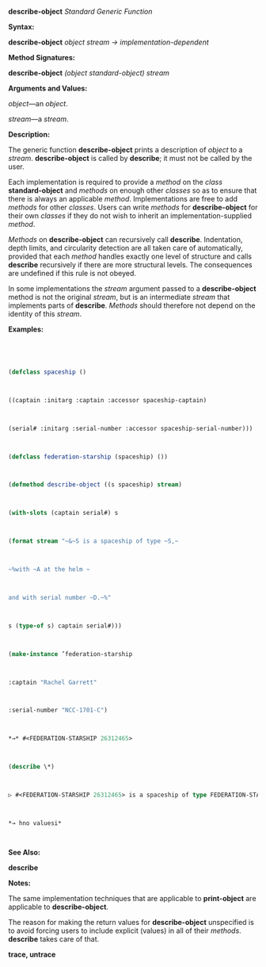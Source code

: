 **describe-object** *Standard Generic Function* 



**Syntax:** 



**describe-object** *object stream → implementation-dependent* 



**Method Signatures:** 



**describe-object** *(object standard-object) stream* 



**Arguments and Values:** 



*object*—an *object*. 



*stream*—a *stream*. 



**Description:** 



The generic function **describe-object** prints a description of *object* to a *stream*. **describe-object** is called by **describe**; it must not be called by the user. 



Each implementation is required to provide a *method* on the *class* **standard-object** and *methods* on enough other *classes* so as to ensure that there is always an applicable *method*. Implementations are free to add *methods* for other *classes*. Users can write *methods* for **describe-object** for their own *classes* if they do not wish to inherit an implementation-supplied *method*. 



*Methods* on **describe-object** can recursively call **describe**. Indentation, depth limits, and circularity detection are all taken care of automatically, provided that each *method* handles exactly one level of structure and calls **describe** recursively if there are more structural levels. The consequences are undefined if this rule is not obeyed. 







 



 



In some implementations the *stream* argument passed to a **describe-object** method is not the original *stream*, but is an intermediate *stream* that implements parts of **describe**. *Methods* should therefore not depend on the identity of this *stream*. 



**Examples:**
```lisp
 



(defclass spaceship () 



((captain :initarg :captain :accessor spaceship-captain) 



(serial# :initarg :serial-number :accessor spaceship-serial-number))) 



(defclass federation-starship (spaceship) ()) 



(defmethod describe-object ((s spaceship) stream) 



(with-slots (captain serial#) s 



(format stream "~&~S is a spaceship of type ~S,~ 



~%with ~A at the helm ~ 



and with serial number ~D.~%" 



s (type-of s) captain serial#))) 



(make-instance ’federation-starship 



:captain "Rachel Garrett" 



:serial-number "NCC-1701-C") 



*→* #<FEDERATION-STARSHIP 26312465> 



(describe \*) 



▷ #<FEDERATION-STARSHIP 26312465> is a spaceship of type FEDERATION-STARSHIP, ▷ with Rachel Garrett at the helm and with serial number NCC-1701-C. 



*→ hno valuesi* 




```
**See Also:** 



**describe** 



**Notes:** 



The same implementation techniques that are applicable to **print-object** are applicable to **describe-object**. 



The reason for making the return values for **describe-object** unspecified is to avoid forcing users to include explicit (values) in all of their *methods*. **describe** takes care of that. 







 



 



**trace, untrace** 



